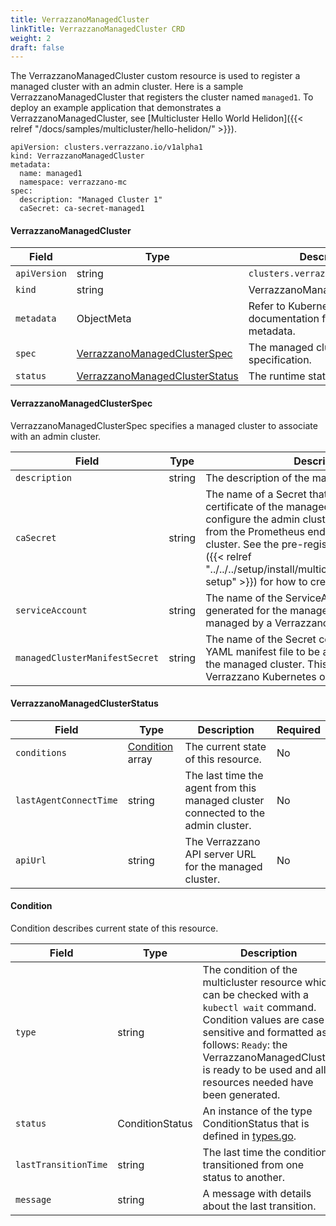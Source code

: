 ```yaml
---
title: VerrazzanoManagedCluster
linkTitle: VerrazzanoManagedCluster CRD
weight: 2
draft: false
---
```

The VerrazzanoManagedCluster custom resource is used to register a managed cluster with an admin cluster.  Here is a sample VerrazzanoManagedCluster that registers the cluster named `managed1`.  To deploy an example application that demonstrates a VerrazzanoManagedCluster, see [Multicluster Hello World Helidon]({{< relref "/docs/samples/multicluster/hello-helidon/" >}}).

```
apiVersion: clusters.verrazzano.io/v1alpha1
kind: VerrazzanoManagedCluster
metadata:
  name: managed1
  namespace: verrazzano-mc
spec:
  description: "Managed Cluster 1"
  caSecret: ca-secret-managed1
```

#### VerrazzanoManagedCluster

| Field | Type | Description | Required
| --- | --- | --- | --- |
| `apiVersion` | string | `clusters.verrazzano.io/v1alpha1` | Yes |
| `kind` | string | VerrazzanoManagedCluster |  Yes |
| `metadata` | ObjectMeta | Refer to Kubernetes API documentation for fields of metadata. |  Yes |
| `spec` |  [VerrazzanoManagedClusterSpec](#verrazzanomanagedclusterspec) | The managed cluster specification. |  Yes |
| `status` | [VerrazzanoManagedClusterStatus](#verrazzanomanagedclusterstatus) | The runtime status this resource. | No |

#### VerrazzanoManagedClusterSpec
VerrazzanoManagedClusterSpec specifies a managed cluster to associate with an admin cluster.

| Field | Type | Description | Required
| --- | --- | --- | --- |
| `description` | string | The description of the managed cluster. | No |
| `caSecret` | string | The name of a Secret that contains the CA certificate of the managed cluster. This is used to configure the admin cluster to scrape metrics from the Prometheus endpoint on the managed cluster. See the pre-registration [instructions]({{< relref "../../../setup/install/multicluster/#preregistration-setup" >}}) for how to create this Secret.| Yes |
| `serviceAccount` | string | The name of the ServiceAccount that was generated for the managed cluster. This field is managed by a Verrazzano Kubernetes operator. | No |
| `managedClusterManifestSecret` | string | The name of the Secret containing generated YAML manifest file to be applied by the user to the managed cluster. This field is managed by a Verrazzano Kubernetes operator. | No |

#### VerrazzanoManagedClusterStatus

| Field | Type | Description | Required
| --- | --- | --- | --- |
| `conditions` | [Condition](#condition) array | The current state of this resource. | No |
| `lastAgentConnectTime` | string | The last time the agent from this managed cluster connected to the admin cluster. | No |
| `apiUrl` | string | The Verrazzano API server URL for the managed cluster. | No |

#### Condition
Condition describes current state of this resource.

| Field | Type | Description | Required
| --- | --- | --- | --- |
| `type` | string | The condition of the multicluster resource which can be checked with a `kubectl wait` command. Condition values are case-sensitive and formatted as follows: `Ready`: the VerrazzanoManagedCluster is ready to be used and all resources needed have been generated. | Yes |
| `status` | ConditionStatus | An instance of the type ConditionStatus that is defined in [types.go](https://github.com/kubernetes/api/blob/master/core/v1/types.go). | Yes |
| `lastTransitionTime` | string | The last time the condition transitioned from one status to another. | No |
| `message` | string | A message with details about the last transition. | No |
